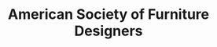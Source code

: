 ---
layout: repo
title: "American Society of Furniture Designers"
id: 5687
permalink: repos/5687/
---